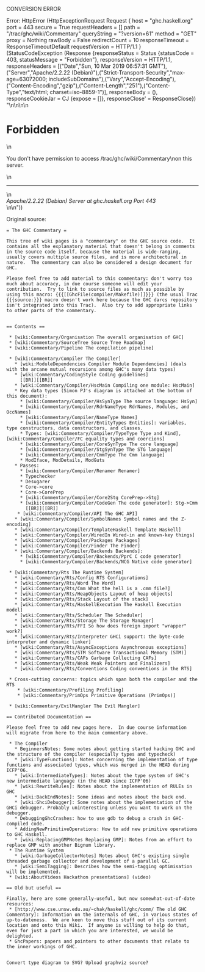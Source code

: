 CONVERSION ERROR

Error: HttpError (HttpExceptionRequest Request {
  host                 = "ghc.haskell.org"
  port                 = 443
  secure               = True
  requestHeaders       = []
  path                 = "/trac/ghc/wiki/Commentary"
  queryString          = "?version=61"
  method               = "GET"
  proxy                = Nothing
  rawBody              = False
  redirectCount        = 10
  responseTimeout      = ResponseTimeoutDefault
  requestVersion       = HTTP/1.1
}
 (StatusCodeException (Response {responseStatus = Status {statusCode = 403, statusMessage = "Forbidden"}, responseVersion = HTTP/1.1, responseHeaders = [("Date","Sun, 10 Mar 2019 06:57:31 GMT"),("Server","Apache/2.2.22 (Debian)"),("Strict-Transport-Security","max-age=63072000; includeSubDomains"),("Vary","Accept-Encoding"),("Content-Encoding","gzip"),("Content-Length","251"),("Content-Type","text/html; charset=iso-8859-1")], responseBody = (), responseCookieJar = CJ {expose = []}, responseClose' = ResponseClose}) "<!DOCTYPE HTML PUBLIC \"-//IETF//DTD HTML 2.0//EN\">\n<html><head>\n<title>403 Forbidden</title>\n</head><body>\n<h1>Forbidden</h1>\n<p>You don't have permission to access /trac/ghc/wiki/Commentary\non this server.</p>\n<hr>\n<address>Apache/2.2.22 (Debian) Server at ghc.haskell.org Port 443</address>\n</body></html>\n"))

Original source:

```trac
= The GHC Commentary =

This tree of wiki pages is a "commentary" on the GHC source code.  It contains all the explanatory material that doesn't belong in comments in the source code itself, because the material is wide-ranging, usually covers multiple source files, and is more architectural in nature.  The commentary can also be considered a design document for GHC.

Please feel free to add material to this commentary: don't worry too much about accuracy, in due course someone will edit your contribution.  Try to link to source files as much as possible by using this macro: {{{[[GhcFile(compiler/Makefile)]]}}} (the usual Trac {{{source:}}} macro doesn't work here because the GHC darcs repository isn't integrated into this Trac).  Also try to add appropriate links to other parts of the commentary.


== Contents ==

 * [wiki:Commentary/Organisation The overall organisation of GHC]
 * [wiki:Commentary/SourceTree Source Tree Roadmap]
 * [wiki:Commentary/Pipeline The compilation pipeline]

 * [wiki:Commentary/Compiler The Compiler]
   * [wiki:ModuleDependencies Compiler Module Dependencies] (deals with the arcane mutual recursions among GHC's many data types)
   * [wiki:Commentary/CodingStyle Coding guidelines]
     [[BR]][[BR]]
   * [wiki:Commentary/Compiler/HscMain Compiling one module: HscMain]
   * Key data types (Simon PJ's diagram is attached at the bottom of this document):
     * [wiki:Commentary/Compiler/HsSynType The source language: HsSyn] 
     * [wiki:Commentary/Compiler/RdrNameType RdrNames, Modules, and OccNames]
     * [wiki:Commentary/Compiler/NameType Names]
     * [wiki:Commentary/Compiler/EntityTypes Entities]: variables, type constructors, data constructors, and classes.
     * Types: [wiki:Commentary/Compiler/TypeType Type and Kind], [wiki:Commentary/Compiler/FC equality types and coercions]
     * [wiki:Commentary/Compiler/CoreSynType The core language]
     * [wiki:Commentary/Compiler/StgSynType The STG language]
     * [wiki:Commentary/Compiler/CmmType The Cmm language]
     * ModIface, ModDetails, ModGuts
   * Passes:
     * [wiki:Commentary/Compiler/Renamer Renamer]
     * Typechecker
     * Desugarer
     * Core->core
     * Core->CorePrep
     * [wiki:Commentary/Compiler/Core2Stg CorePrep->Stg]
     * [wiki:Commentary/Compiler/CodeGen The code generator]: Stg->Cmm
       [[BR]][[BR]]
    * [wiki:Commentary/Compiler/API The GHC API]
   * [wiki:Commentary/Compiler/SymbolNames Symbol names and the Z-encoding]
   * [wiki:Commentary/Compiler/TemplateHaskell Template Haskell]
   * [wiki:Commentary/Compiler/WiredIn Wired-in and known-key things]
   * [wiki:Commentary/Compiler/Packages Packages]
   * [wiki:Commentary/Compiler/Finder The Finder]
   * [wiki:Commentary/Compiler/Backends Backends]:
     * [wiki:Commentary/Compiler/Backends/PprC C code generator]
     * [wiki:Commentary/Compiler/Backends/NCG Native code generator]
  
 * [wiki:Commentary/Rts The Runtime System]
   * [wiki:Commentary/Rts/Config RTS Configurations]
   * [wiki:Commentary/Rts/Word The Word]
   * [wiki:Commentary/Rts/Cmm What the hell is a .cmm file?]
   * [wiki:Commentary/Rts/HeapObjects Layout of heap objects]
   * [wiki:Commentary/Rts/Stack Layout of the stack]
   * [wiki:Commentary/Rts/HaskellExecution The Haskell Execution model]
   * [wiki:Commentary/Rts/Scheduler The Scheduler]
   * [wiki:Commentary/Rts/Storage The Storage Manager]
   * [wiki:Commentary/Rts/FFI So how does foreign import "wrapper" work?]
   * [wiki:Commentary/Rts/Interpreter GHCi support: the byte-code interpreter and dynamic linker]
   * [wiki:Commentary/Rts/AsyncExceptions Asynchronous exceptions]
   * [wiki:Commentary/Rts/STM Software Transactional Memory (STM)]
   * [wiki:Commentary/Rts/CAFs Garbage Collecting CAFs]
   * [wiki:Commentary/Rts/Weak Weak Pointers and Finalizers]
   * [wiki:Commentary/Rts/Conventions Coding conventions in the RTS]

 * Cross-cutting concerns: topics which span both the compiler and the RTS
    * [wiki:Commentary/Profiling Profiling]
    * [wiki:Commentary/PrimOps Primitive Operations (PrimOps)]

 * [wiki:Commentary/EvilMangler The Evil Mangler]

== Contributed Documentation ==

Please feel free to add new pages here.  In due course information will migrate from here to the main commentary above.

 * The Compiler
   * BeginnersNotes: Some notes about getting started hacking GHC and the structure of the compiler (especially types and typecheck)
   * [wiki:TypeFunctions]: Notes concerning the implementation of type functions and associated types, which was merged in the HEAD during ICFP'06.
   * [wiki:IntermediateTypes]: Notes about the type system of GHC's new intermediate language (in the HEAD since ICFP'06)
   * [wiki:RewriteRules]: Notes about the implementation of RULEs in GHC
   * [wiki:BackEndNotes]: Some ideas and notes about the back end.
   * [wiki:GhciDebugger]: Some notes about the implementation of the GHCi debugger. Probably uninteresting unless you want to work on the debugger.
   * DebuggingGhcCrashes: how to use gdb to debug a crash in GHC-compiled code.
   * AddingNewPrimitiveOperations: How to add new primitive operations to GHC Haskell.
   * [wiki:ReplacingGMPNotes Replacing GMP]: Notes from an effort to replace GMP with another Bignum library.
 * The Runtime System
   * [wiki:GarbageCollectorNotes] Notes about GHC's existing single threaded garbage collector and development of a parallel GC.
   * [wiki:SemiTagging]: Describes how the semi-tagging optimisation will be implemented. 
 * [wiki:AboutVideos Hackathon presentations] (video)
 
== Old but useful ==

Finally, here are some generally-useful, but now somewhat-out-of-date resources:
 * [http://www.cse.unsw.edu.au/~chak/haskell/ghc/comm/ The old GHC Commentary]: Information on the internals of GHC, in various states of up-to-dateness.  We are keen to move this stuff out of its current location and onto this Wiki.  If anyone is willing to help do that, even for just a part in which you are interested, we would be delighted.
 * GhcPapers: papers and pointers to other documents that relate to the inner workings of GHC.


Convert type diagram to SVG? Upload graphviz source?
```
